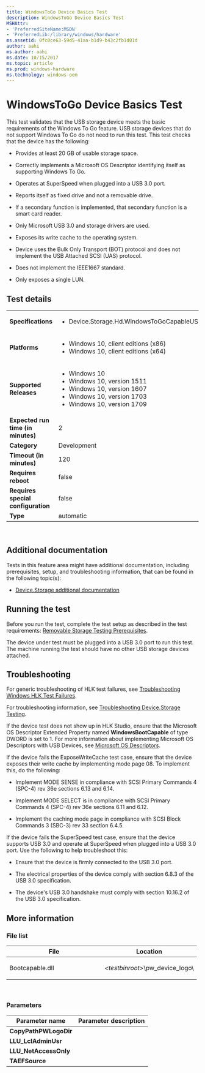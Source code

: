 ```yaml
---
title: WindowsToGo Device Basics Test
description: WindowsToGo Device Basics Test
MSHAttr:
- 'PreferredSiteName:MSDN'
- 'PreferredLib:/library/windows/hardware'
ms.assetid: 0fc0ce63-59d5-41aa-b1d9-b43c2fb1d01d
author: aahi
ms.author: aahi
ms.date: 10/15/2017
ms.topic: article
ms.prod: windows-hardware
ms.technology: windows-oem
---
```


# <span id="p_hlk_test.959e0dce-acfb-433f-a1bd-496dc9c7791d"></span>WindowsToGo Device Basics Test


This test validates that the USB storage device meets the basic requirements of the Windows To Go feature. USB storage devices that do not support Windows To Go do not need to run this test. This test checks that the device has the following:

-   Provides at least 20 GB of usable storage space.

-   Correctly implements a Microsoft OS Descriptor identifying itself as supporting Windows To Go.

-   Operates at SuperSpeed when plugged into a USB 3.0 port.

-   Reports itself as fixed drive and not a removable drive.

-   If a secondary function is implemented, that secondary function is a smart card reader.

-   Only Microsoft USB 3.0 and storage drivers are used.

-   Exposes its write cache to the operating system.

-   Device uses the Bulk Only Transport (BOT) protocol and does not implement the USB Attached SCSI (UAS) protocol.

-   Does not implement the IEEE1667 standard.

-   Only exposes a single LUN.

## Test details
|||
|---|---|
| **Specifications**  | <ul><li>Device.Storage.Hd.WindowsToGoCapableUSBDrive.WindowsToGoCapableUSBDrive</li></ul> |  
| **Platforms**   | <ul><li>Windows 10, client editions (x86)</li><li>Windows 10, client editions (x64)</li></ul> |
| **Supported Releases** | <ul><li>Windows 10</li><li>Windows 10, version 1511</li><li>Windows 10, version 1607</li><li>Windows 10, version 1703</li><li>Windows 10, version 1709</li></ul> |
|**Expected run time (in minutes)**| 2 |
|**Category**| Development |
|**Timeout (in minutes)**| 120 |
|**Requires reboot**| false |
|**Requires special configuration**| false |
|**Type**| automatic |

 

## <span id="Additional_documentation"></span><span id="additional_documentation"></span><span id="ADDITIONAL_DOCUMENTATION"></span>Additional documentation


Tests in this feature area might have additional documentation, including prerequisites, setup, and troubleshooting information, that can be found in the following topic(s):

-   [Device.Storage additional documentation](device-storage-additional-documentation.md)

## <span id="Running_the_test"></span><span id="running_the_test"></span><span id="RUNNING_THE_TEST"></span>Running the test


Before you run the test, complete the test setup as described in the test requirements: [Removable Storage Testing Prerequisites](removable-storage-testing-prerequisites.md).

The device under test must be plugged into a USB 3.0 port to run this test. The machine running the test should have no other USB storage devices attached.

## <span id="Troubleshooting"></span><span id="troubleshooting"></span><span id="TROUBLESHOOTING"></span>Troubleshooting


For generic troubleshooting of HLK test failures, see [Troubleshooting Windows HLK Test Failures](..\user\troubleshooting-windows-hlk-test-failures.md).

For troubleshooting information, see [Troubleshooting Device.Storage Testing](troubleshooting-devicestorage-testing.md).

If the device test does not show up in HLK Studio, ensure that the Microsoft OS Descriptor Extended Property named **WindowsBootCapable** of type DWORD is set to 1. For more information about implementing Microsoft OS Descriptors with USB Devices, see [Microsoft OS Descriptors](http://msdn.microsoft.com/en-us/library/windows/hardware/gg463179.aspx).

If the device fails the ExposeWriteCache test case, ensure that the device exposes their write cache by implementing mode page 08. To implement this, do the following:

-   Implement MODE SENSE in compliance with SCSI Primary Commands 4 (SPC-4) rev 36e sections 6.13 and 6.14.

-   Implement MODE SELECT is in compliance with SCSI Primary Commands 4 (SPC-4) rev 36e sections 6.11 and 6.12.

-   Implement the caching mode page in compliance with SCSI Block Commands 3 (SBC-3) rev 33 section 6.4.5.

If the device fails the SuperSpeed test case, ensure that the device supports USB 3.0 and operate at SuperSpeed when plugged into a USB 3.0 port. Use the following to help troubleshoot this:

-   Ensure that the device is firmly connected to the USB 3.0 port.

-   The electrical properties of the device comply with section 6.8.3 of the USB 3.0 specification.

-   The device's USB 3.0 handshake must comply with section 10.16.2 of the USB 3.0 specification.

## <span id="More_information"></span><span id="more_information"></span><span id="MORE_INFORMATION"></span>More information


### <span id="File_list"></span><span id="file_list"></span><span id="FILE_LIST"></span>File list

<table>
<colgroup>
<col width="50%" />
<col width="50%" />
</colgroup>
<thead>
<tr class="header">
<th>File</th>
<th>Location</th>
</tr>
</thead>
<tbody>
<tr class="odd">
<td><p>Bootcapable.dll</p></td>
<td><p><em>&lt;testbinroot&gt;</em>\pw_device_logo\</p></td>
</tr>
</tbody>
</table>

 

### <span id="Parameters"></span><span id="parameters"></span><span id="PARAMETERS"></span>Parameters

| Parameter name         | Parameter description |
|------------------------|-----------------------|
| **CopyPathPWLogoDir**  |                       |
| **LLU\_LclAdminUsr**   |                       |
| **LLU\_NetAccessOnly** |                       |
| **TAEFSource**         |                       |

 

 

 






